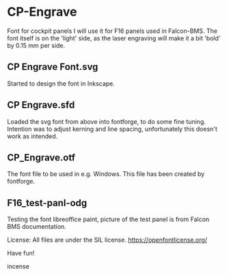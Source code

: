 # CP-Engrave
Font for cockpit panels
I will use it for F16 panels used in Falcon-BMS.
The font itself is on the 'light' side, as the laser engraving will make it a bit 'bold' by 0.15 mm per side.

## CP Engrave Font.svg
Started to design the font in Inkscape.

## CP Engrave.sfd
Loaded the svg font from above into fontforge, to do some fine tuning.
Intention was to adjust kerning and line spacing, unfortunately this doesn't work as intended.

## CP_Engrave.otf
The font file to be used in e.g. Windows.
This file has been created by fontforge.

## F16_test-panl-odg
Testing the font libreoffice paint, picture of the test panel is from Falcon BMS documentation.

License: All files are under the SIL license.
https://openfontlicense.org/

Have fun!

incense
